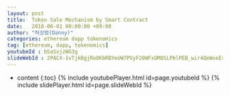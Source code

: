 ```yaml
---
layout: post
title:  Token Sale Mechanism by Smart Contract
date:   2018-06-01 00:00:00 +09:00
author: "허상범(Danny)"
categories: ethereum dapp tokenomics
tag: [ethereum, dapp, tokenomics]
youtubeId : bSaSvjzWG3g
slideWebId : 2PACX-1vTjkBgjRo8KbRBYeUW7PVyF2OWFxUMOSLPblPEB_wir4QeWxeErqJdNyj-zFcR66TtSY0gE4TTi66n2
---
```

* content
{:toc}
{% include youtubePlayer.html id=page.youtubeId %}
{% include slidePlayer.html id=page.slideWebId %}
